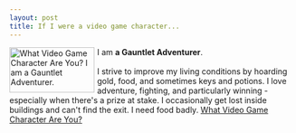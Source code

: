 ```yaml
---
layout: post
title: If I were a video game character...
---
```


<p><A HREF="http://blog.ravenblack.net/quiz/videogame.pl"><IMG BORDER=0 ALIGN="LEFT" WIDTH=150 HEIGHT=80 SRC="http://blog.ravenblack.net/quiz/videogame/14.png" ALT="What Video Game Character Are You? I am a Gauntlet Adventurer."  style="margin-right: 5px;" /> </A>I am <B>a Gauntlet Adventurer</B>.<BR /><BR />
I strive to improve my living conditions by hoarding gold, food, and sometimes keys and potions. I love adventure, fighting, and particularly winning - especially when there's a prize at stake. I occasionally get lost inside buildings and can't find the exit. I need food badly. <A HREF="http://blog.ravenblack.net/quiz/videogame.pl">What Video Game Character Are You?</A>
</p>
